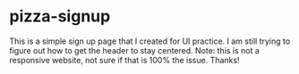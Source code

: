 # pizza-signup
This is a simple sign up page that I created for UI practice. 
I am still trying to figure out how to get the header to stay centered. 
Note: this is not a responsive website, not sure if that is 100% the issue. 
Thanks!
